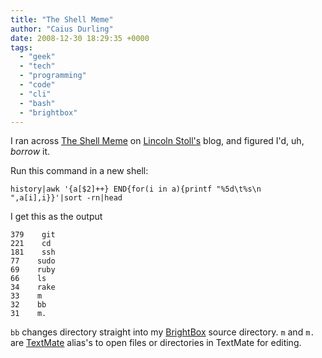 ```yaml
---
title: "The Shell Meme"
author: "Caius Durling"
date: 2008-12-30 18:29:35 +0000
tags:
  - "geek"
  - "tech"
  - "programming"
  - "code"
  - "cli"
  - "bash"
  - "brightbox"
---
```


I ran across [The Shell Meme][tsm] on [Lincoln Stoll's][stoll] blog, and figured I'd, uh, *borrow* it.

[tsm]: http://lstoll.net/2008/04/shell-meme/
[stoll]: http://lstoll.net/

Run this command in a new shell:

    history|awk '{a[$2]++} END{for(i in a){printf "%5d\t%s\n ",a[i],i}}'|sort -rn|head

I get this as the output

    379    git
    221    cd
    181    ssh
    77    sudo
    69    ruby
    66    ls
    34    rake
    33    m
    32    bb
    31    m.

`bb` changes directory straight into my [BrightBox][bb] source directory. `m` and `m.` are [TextMate][tm] alias's to open files or directories in TextMate for editing.

[bb]: http://www.brightbox.co.uk/
[tm]: http://macromates.com/
